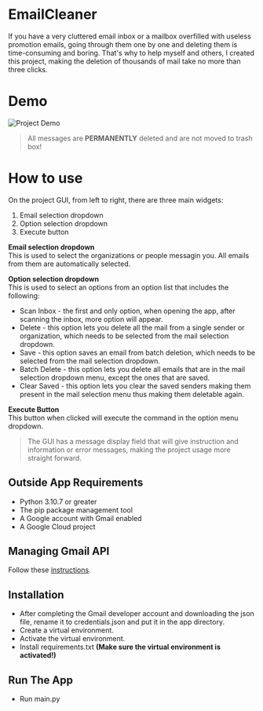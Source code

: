 # EmailCleaner

If you have a very cluttered email inbox or a mailbox
overfilled with useless promotion emails,
going through them one by one and deleting them is time-consuming and boring.
That's why to help myself and others, I created this project,
making the deletion of thousands of mail take no more than three clicks.

# Demo

![Project Demo](https://i.imgur.com/7bPqJ57.gif)
> All messages are **PERMANENTLY** deleted and are not moved to trash box!

# How to use

On the project GUI, from left to right, there are three main widgets:

1. Email selection dropdown
2. Option selection dropdown
3. Execute button

**Email selection dropdown**  
This is used to select the organizations or people messagin you.
All emails from them are automatically selected.

**Option selection dropdown**  
This is used to select an options from an option list that
includes the following:

- Scan Inbox - the first and only option, when opening the app,
  after scanning the inbox, more option will appear.
- Delete - this option lets you delete all the mail from a single sender or
  organization, which needs to be selected from the mail selection dropdown.
- Save - this option saves an email from batch deletion,
  which needs to be selected from the mail selection dropdown.
- Batch Delete - this option lets you delete all emails that are in the mail
  selection dropdown menu, except the ones that are saved.
- Clear Saved - this option lets you clear the saved senders making them
  present in the mail selection menu thus making them deletable again.

**Execute Button**  
This button when clicked will execute the command in the option menu dropdown.

> The GUI has a message display field that will give instruction and
> information or error messages, making the project usage more straight forward.

## Outside App Requirements

- Python 3.10.7 or greater
- The pip package management tool
- A Google account with Gmail enabled
- A Google Cloud project

## Managing Gmail API

Follow
these [instructions](https://developers.google.com/gmail/api/quickstart/python#step_1_turn_on_the_api_name).

## Installation

- After completing the Gmail developer account and downloading the json file,
  rename it to credentials.json and put it in the app directory.
- Create a virtual environment.
- Activate the virtual environment.
- Install requirements.txt **(Make sure the virtual environment is activated!)**

## Run The App

- Run main.py

    